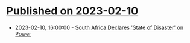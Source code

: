 # [Published on 2023-02-10](index.md)

* [2023-02-10, 16:00:00](https://news.slashdot.org/story/23/02/10/1538245/south-africa-declares-state-of-disaster-on-power?utm_source=rss1.0mainlinkanon&utm_medium=feed) - [South Africa Declares 'State of Disaster' on Power](https://news.slashdot.org/story/23/02/10/1538245/south-africa-declares-state-of-disaster-on-power?utm_source=rss1.0mainlinkanon&utm_medium=feed)
